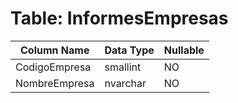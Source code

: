 # Table: InformesEmpresas

| Column Name | Data Type | Nullable |
|-------------|-----------|----------|
| CodigoEmpresa | smallint | NO |
| NombreEmpresa | nvarchar | NO |
